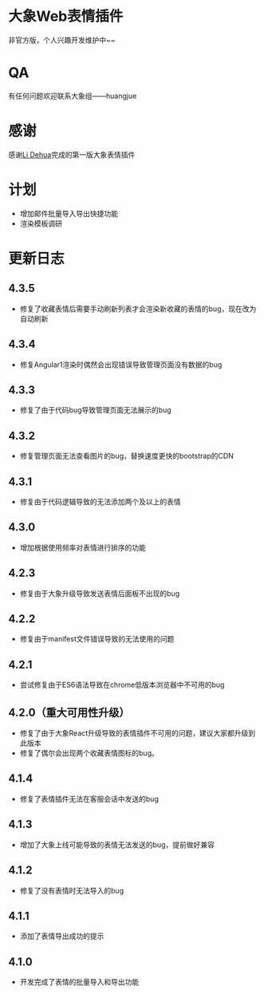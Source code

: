 # 大象Web表情插件
非官方版，个人兴趣开发维护中~~

# QA
有任何问题欢迎联系大象组——huangjue

# 感谢
感谢[Li Dehua](https://github.com/yezigl)完成的第一版大象表情插件

# 计划
- 增加邮件批量导入导出快捷功能
- 渲染模板调研

# 更新日志
## 4.3.5
- 修复了收藏表情后需要手动刷新列表才会渲染新收藏的表情的bug，现在改为自动刷新

## 4.3.4
- 修复Angular1渲染时偶然会出现错误导致管理页面没有数据的bug

## 4.3.3
- 修复了由于代码bug导致管理页面无法展示的bug

## 4.3.2
- 修复管理页面无法查看图片的bug，替换速度更快的bootstrap的CDN

## 4.3.1
- 修复由于代码逻辑导致的无法添加两个及以上的表情

## 4.3.0
- 增加根据使用频率对表情进行排序的功能

## 4.2.3
- 修复由于大象升级导致发送表情后面板不出现的bug

## 4.2.2
- 修复由于manifest文件错误导致的无法使用的问题

## 4.2.1
- 尝试修复由于ES6语法导致在chrome低版本浏览器中不可用的bug

## 4.2.0（重大可用性升级）
- 修复了由于大象React升级导致的表情插件不可用的问题，建议大家都升级到此版本
- 修复了偶尔会出现两个收藏表情图标的bug。

## 4.1.4
- 修复了表情插件无法在客服会话中发送的bug

## 4.1.3
- 增加了大象上线可能导致的表情无法发送的bug，提前做好兼容

## 4.1.2
- 修复了没有表情时无法导入的bug

## 4.1.1
- 添加了表情导出成功的提示

## 4.1.0
- 开发完成了表情的批量导入和导出功能